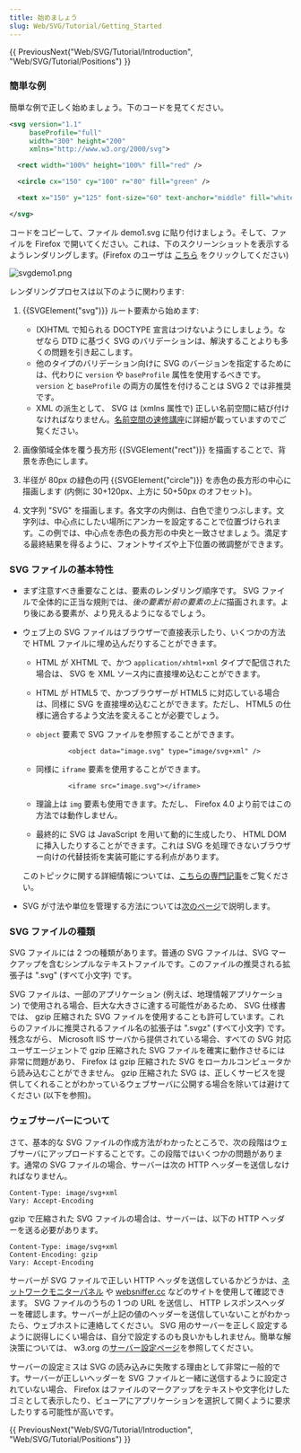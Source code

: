 ```yaml
---
title: 始めましょう
slug: Web/SVG/Tutorial/Getting_Started
---
```


{{ PreviousNext("Web/SVG/Tutorial/Introduction", "Web/SVG/Tutorial/Positions") }}

### 簡単な例

簡単な例で正しく始めましょう。下のコードを見てください。

```xml
<svg version="1.1"
     baseProfile="full"
     width="300" height="200"
     xmlns="http://www.w3.org/2000/svg">

  <rect width="100%" height="100%" fill="red" />

  <circle cx="150" cy="100" r="80" fill="green" />

  <text x="150" y="125" font-size="60" text-anchor="middle" fill="white">SVG</text>

</svg>
```

コードをコピーして、ファイル demo1.svg に貼り付けましょう。そして、ファイルを Firefox で開いてください。これは、下のスクリーンショットを表示するようレンダリングします。(Firefox のユーザは [こちら](svgdemo1.xml) をクリックしてください)

![svgdemo1.png](svgdemo1.png)

レンダリングプロセスは以下のように関わります:

1. {{SVGElement("svg")}} ルート要素から始めます:

   - (X)HTML で知られる DOCTYPE 宣言はつけないようにしましょう。なぜなら DTD に基づく SVG のバリデーションは、解決することよりも多くの問題を引き起こします。
   - 他のタイプのバリデーション向けに SVG のバージョンを指定するためには、代わりに `version` や `baseProfile` 属性を使用するべきです。 `version` と `baseProfile` の両方の属性を付けることは SVG 2 では非推奨です。
   - XML の派生として、 SVG は (xmlns 属性で) 正しい名前空間に結び付けなければなりません。[名前空間の速修講座](/ja/docs/Web/SVG/Namespaces_Crash_Course)に詳細が載っていますのでご覧ください。

2. 画像領域全体を覆う長方形 {{SVGElement("rect")}} を描画することで、背景を赤色にします。
3. 半径が 80px の緑色の円 {{SVGElement("circle")}} を赤色の長方形の中心に描画します (内側に 30+120px、上方に 50+50px のオフセット)。
4. 文字列 "SVG" を描画します。各文字の内側は、白色で塗りつぶします。文字列は、中心点にしたい場所にアンカーを設定することで位置づけられます。この例では、中心点を赤色の長方形の中央と一致させましょう。満足する最終結果を得るように、フォントサイズや上下位置の微調整ができます。

### SVG ファイルの基本特性

- まず注意すべき重要なことは、要素のレンダリング順序です。 SVG ファイルで全体的に正当な規則では、*後の要素*が*前の要素の上に*描画されます。より後にある要素が、より見えるようになるでしょう。
- ウェブ上の SVG ファイルはブラウザーで直接表示したり、いくつかの方法で HTML ファイルに埋め込んだりすることができます。

  - HTML が XHTML で、かつ `application/xhtml+xml` タイプで配信された場合は、 SVG を XML ソース内に直接埋め込むことができます。
  - HTML が HTML5 で、かつブラウザーが HTML5 に対応している場合は、同様に SVG を直接埋め込むことができます。ただし、 HTML5 の仕様に適合するよう文法を変えることが必要でしょう。
  - `object` 要素で SVG ファイルを参照することができます。

    ```
            <object data="image.svg" type="image/svg+xml" />
    ```

  - 同様に `iframe` 要素を使用することができます。

    ```
            <iframe src="image.svg"></iframe>
    ```

  - 理論上は `img` 要素も使用できます。ただし、 Firefox 4.0 より前ではこの方法では動作しません。
  - 最終的に SVG は JavaScript を用いて動的に生成したり、 HTML DOM に挿入したりすることができます。これは SVG を処理できないブラウザー向けの代替技術を実装可能にする利点があります。

  このトピックに関する詳細情報については、[こちらの専門記事](/ja/docs/SVG_In_HTML_Introduction)をご覧ください。

- SVG が寸法や単位を管理する方法については[次のページ](/ja/SVG/Tutorial/Positions)で説明します。

### SVG ファイルの種類

SVG ファイルには 2 つの種類があります。普通の SVG ファイルは、SVG マークアップを含むシンプルなテキストファイルです。このファイルの推奨される拡張子は ".svg" (すべて小文字) です。

SVG ファイルは、一部のアプリケーション (例えば、地理情報アプリケーション) で使用される場合、巨大な大きさに達する可能性があるため、 SVG 仕様書では、 gzip 圧縮された SVG ファイルを使用することも許可しています。これらのファイルに推奨されるファイル名の拡張子は ".svgz" (すべて小文字) です。残念ながら、 Microsoft IIS サーバから提供されている場合、すべての SVG 対応ユーザエージェントで gzip 圧縮された SVG ファイルを確実に動作させるには非常に問題があり、 Firefox は gzip 圧縮された SVG をローカルコンピュータから読み込むことができません。 gzip 圧縮された SVG は、正しくサービスを提供してくれることがわかっているウェブサーバに公開する場合を除いては避けてください (以下を参照)。

### ウェブサーバーについて

さて、基本的な SVG ファイルの作成方法がわかったところで、次の段階はウェブサーバにアップロードすることです。この段階ではいくつかの問題があります。通常の SVG ファイルの場合、サーバーは次の HTTP ヘッダーを送信しなければなりません。

```
Content-Type: image/svg+xml
Vary: Accept-Encoding
```

gzip で圧縮された SVG ファイルの場合は、サーバーは、以下の HTTP ヘッダーを送る必要があります。

```
Content-Type: image/svg+xml
Content-Encoding: gzip
Vary: Accept-Encoding
```

サーバーが SVG ファイルで正しい HTTP ヘッダを送信しているかどうかは、[ネットワークモニターパネル](/ja/docs/Tools/Network_Monitor#Headers) や [websniffer.cc](https://websniffer.cc/) などのサイトを使用して確認できます。 SVG ファイルのうちの 1 つの URL を送信し、 HTTP レスポンスヘッダーを確認します。サーバーが上記の値のヘッダーを送信していないことがわかったら、ウェブホストに連絡してください。 SVG 用のサーバーを正しく設定するように説得しにくい場合は、自分で設定するのも良いかもしれません。簡単な解決策については、 w3.org の[サーバー設定ページ](https://www.w3.org/services/svg-server/)を参照してください。

サーバーの設定ミスは SVG の読み込みに失敗する理由として非常に一般的です。サーバーが正しいヘッダーを SVG ファイルと一緒に送信するように設定されていない場合、 Firefox はファイルのマークアップをテキストや文字化けしたゴミとして表示したり、ビューアにアプリケーションを選択して開くように要求したりする可能性が高いです。

{{ PreviousNext("Web/SVG/Tutorial/Introduction", "Web/SVG/Tutorial/Positions") }}
